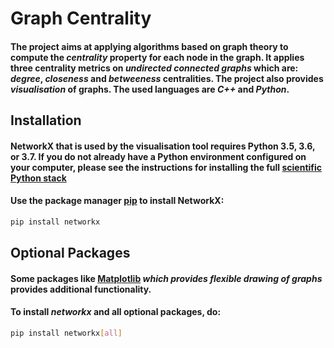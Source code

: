 # Graph Centrality
#### The project aims at applying algorithms based on graph theory to compute the _**centrality**_ property for each node in the graph. It applies three centrality metrics on _**undirected connected graphs**_ which are: _**degree**_, _**closeness**_ and _**betweeness**_ centralities. The project also provides _**visualisation**_ of graphs. The used languages are _**C++**_ and _**Python**_.
## Installation
#### NetworkX that is used by the visualisation tool requires Python 3.5, 3.6, or 3.7. If you do not already have a Python environment configured on your computer, please see the instructions for installing the full [scientific Python stack](https://scipy.org/install.html)
#### Use the package manager [pip](https://pip.pypa.io/en/stable/) to install NetworkX:
```bash
pip install networkx
```
## Optional Packages
#### Some packages like [Matplotlib](https://matplotlib.org/) _which provides flexible drawing of graphs_ provides additional functionality.
#### To install _**networkx**_ and all optional packages, do:
```bash
pip install networkx[all]
```
